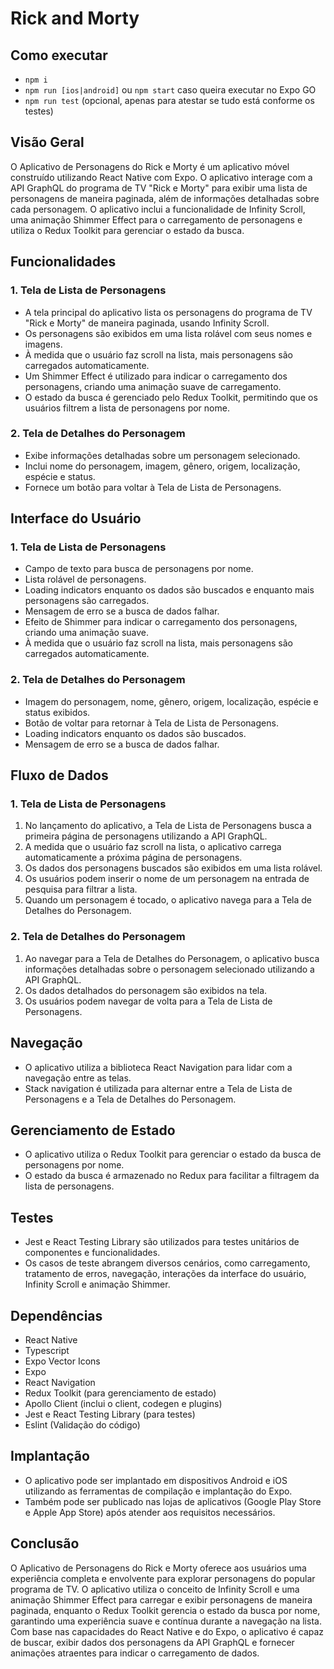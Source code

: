 # Rick and Morty

## Como executar

- ```npm i```
- ```npm run [ios|android]``` ou ```npm start``` caso queira executar no Expo GO 
- ```npm run test``` (opcional, apenas para atestar se tudo está conforme os testes)

## Visão Geral

O Aplicativo de Personagens do Rick e Morty é um aplicativo móvel construído utilizando React Native com Expo. O aplicativo interage com a API GraphQL do programa de TV "Rick e Morty" para exibir uma lista de personagens de maneira paginada, além de informações detalhadas sobre cada personagem. O aplicativo inclui a funcionalidade de Infinity Scroll, uma animação Shimmer Effect para o carregamento de personagens e utiliza o Redux Toolkit para gerenciar o estado da busca.

## Funcionalidades

### 1. Tela de Lista de Personagens

- A tela principal do aplicativo lista os personagens do programa de TV "Rick e Morty" de maneira paginada, usando Infinity Scroll.
- Os personagens são exibidos em uma lista rolável com seus nomes e imagens.
- À medida que o usuário faz scroll na lista, mais personagens são carregados automaticamente.
- Um Shimmer Effect é utilizado para indicar o carregamento dos personagens, criando uma animação suave de carregamento.
- O estado da busca é gerenciado pelo Redux Toolkit, permitindo que os usuários filtrem a lista de personagens por nome.

### 2. Tela de Detalhes do Personagem

- Exibe informações detalhadas sobre um personagem selecionado.
- Inclui nome do personagem, imagem, gênero, origem, localização, espécie e status.
- Fornece um botão para voltar à Tela de Lista de Personagens.

## Interface do Usuário

### 1. Tela de Lista de Personagens

- Campo de texto para busca de personagens por nome.
- Lista rolável de personagens.
- Loading indicators enquanto os dados são buscados e enquanto mais personagens são carregados.
- Mensagem de erro se a busca de dados falhar.
- Efeito de Shimmer para indicar o carregamento dos personagens, criando uma animação suave.
- À medida que o usuário faz scroll na lista, mais personagens são carregados automaticamente.

### 2. Tela de Detalhes do Personagem

- Imagem do personagem, nome, gênero, origem, localização, espécie e status exibidos.
- Botão de voltar para retornar à Tela de Lista de Personagens.
- Loading indicators enquanto os dados são buscados.
- Mensagem de erro se a busca de dados falhar.

## Fluxo de Dados

### 1. Tela de Lista de Personagens

1. No lançamento do aplicativo, a Tela de Lista de Personagens busca a primeira página de personagens utilizando a API GraphQL.
2. A medida que o usuário faz scroll na lista, o aplicativo carrega automaticamente a próxima página de personagens.
3. Os dados dos personagens buscados são exibidos em uma lista rolável.
4. Os usuários podem inserir o nome de um personagem na entrada de pesquisa para filtrar a lista.
5. Quando um personagem é tocado, o aplicativo navega para a Tela de Detalhes do Personagem.

### 2. Tela de Detalhes do Personagem

1. Ao navegar para a Tela de Detalhes do Personagem, o aplicativo busca informações detalhadas sobre o personagem selecionado utilizando a API GraphQL.
2. Os dados detalhados do personagem são exibidos na tela.
3. Os usuários podem navegar de volta para a Tela de Lista de Personagens.

## Navegação

- O aplicativo utiliza a biblioteca React Navigation para lidar com a navegação entre as telas.
- Stack navigation é utilizada para alternar entre a Tela de Lista de Personagens e a Tela de Detalhes do Personagem.

## Gerenciamento de Estado

- O aplicativo utiliza o Redux Toolkit para gerenciar o estado da busca de personagens por nome.
- O estado da busca é armazenado no Redux para facilitar a filtragem da lista de personagens.

## Testes

- Jest e React Testing Library são utilizados para testes unitários de componentes e funcionalidades.
- Os casos de teste abrangem diversos cenários, como carregamento, tratamento de erros, navegação, interações da interface do usuário, Infinity Scroll e animação Shimmer.

## Dependências

- React Native
- Typescript
- Expo Vector Icons
- Expo
- React Navigation
- Redux Toolkit (para gerenciamento de estado)
- Apollo Client (inclui o client, codegen e plugins)
- Jest e React Testing Library (para testes)
- Eslint (Validação do código)

## Implantação

- O aplicativo pode ser implantado em dispositivos Android e iOS utilizando as ferramentas de compilação e implantação do Expo.
- Também pode ser publicado nas lojas de aplicativos (Google Play Store e Apple App Store) após atender aos requisitos necessários.

## Conclusão

O Aplicativo de Personagens do Rick e Morty oferece aos usuários uma experiência completa e envolvente para explorar personagens do popular programa de TV. O aplicativo utiliza o conceito de Infinity Scroll e uma animação Shimmer Effect para carregar e exibir personagens de maneira paginada, enquanto o Redux Toolkit gerencia o estado da busca por nome, garantindo uma experiência suave e contínua durante a navegação na lista. Com base nas capacidades do React Native e do Expo, o aplicativo é capaz de buscar, exibir dados dos personagens da API GraphQL e fornecer animações atraentes para indicar o carregamento de dados.

